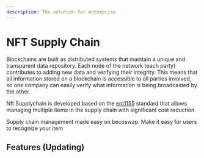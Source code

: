 ```yaml
---
description: The solution for enterprise
---
```


# NFT Supply Chain

Blockchains are built as distributed systems that maintain a unique and transparent data repository. Each node of the network \(each party\) contributes to adding new data and verifying their integrity. This means that all information stored on a blockchain is accessible to all parties involved, so one company can easily verify what information is being broadcasted by the other.

Nft Supplychain is developed based on the [erc1155](https://eips.ethereum.org/EIPS/eip-1155) standard that allows managing multiple items in the supply chain with significant cost reduction.

Supply chain management made easy on becoswap. Make it easy for users to recognize your item

## Features \(Updating\)

